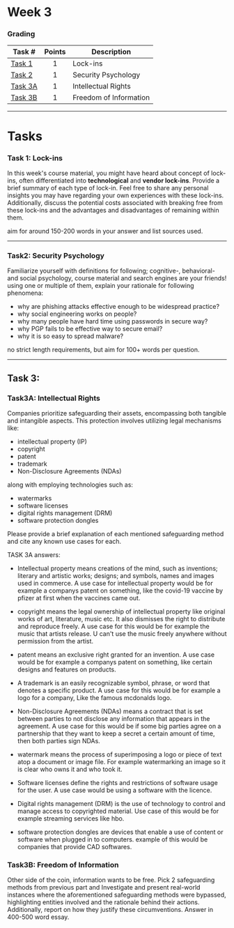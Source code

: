 # Week 3

### Grading

| Task #                               | Points | Description            |
| ------------------------------------ | :----: | ---------------------- |
| [Task 1](#task-1-lock-ins)           |   1    | Lock-ins               |
| [Task 2](#task2-security-psychology) |   1    | Security Psychology    |
| [Task 3A](#task-3)                   |   1    | Intellectual Rights    |
| [Task 3B](#task-3)                   |   1    | Freedom of Information |

---

# Tasks

### Task 1: Lock-ins

In this week's course material, you might have heard about concept of lock-ins, often differentiated into **technological** and **vendor lock-ins**. Provide a brief summary of each type of lock-in. Feel free to share any personal insights you may have regarding your own experiences with these lock-ins. Additionally, discuss the potential costs associated with breaking free from these lock-ins and the advantages and disadvantages of remaining within them.

aim for around 150-200 words in your answer and list sources used.

---

### Task2: Security Psychology

Familiarize yourself with definitions for following; cognitive-, behavioral- and social psychology, course material and search engines are your friends!
using one or multiple of them, explain your rationale for following phenomena:

- why are phishing attacks effective enough to be widespread practice?
- why social engineering works on people?
- why many people have hard time using passwords in secure way?
- why PGP fails to be effective way to secure email?
- why it is so easy to spread malware?

no strict length requirements, but aim for 100+ words per question.

---

## Task 3:

### Task3A: Intellectual Rights

Companies prioritize safeguarding their assets, encompassing both tangible and intangible aspects. This protection involves utilizing legal mechanisms like:

- intellectual property (IP)
- copyright
- patent
- trademark
- Non-Disclosure Agreements (NDAs)

along with employing technologies such as:

- watermarks
- software licenses
- digital rights management (DRM)
- software protection dongles

Please provide a brief explanation of each mentioned safeguarding method and cite any known use cases for each.

TASK 3A answers:

- Intellectual property means creations of the mind, such as inventions; literary and artistic works; designs; and symbols, names and images used in commerce. A use case for intellectual property would be for example a companys patent on something, like the covid-19 vaccine by pfizer at first when the vaccines came out.

- copyright means the legal ownership of intellectual property like original works of art, literature, music etc. It also dismisses the right to distribute and reproduce freely. A use case for this would be for example the music that artists release. U can't use the music freely anywhere without permission from the artist.

- patent means an exclusive right granted for an invention. A use case would be for example a companys patent on something, like certain designs and features on products.

- A trademark is an easily recognizable symbol, phrase, or word that denotes a specific product. A use case for this would be for example a logo for a company, Like the famous mcdonalds logo.

- Non-Disclosure Agreements (NDAs) means a contract that is set between parties to not disclose any information that appears in the agreement. A use case for this would be if some big parties agree on a partnership that they want to keep a secret a certain amount of time, then both parties sign NDAs.

- watermark means the process of superimposing a logo or piece of text atop a document or image file. For example watermarking an image so it is clear who owns it and who took it.

- Software licenses define the rights and restrictions of software usage for the user. A use case would be using a software with the licence.

- Digital rights management (DRM) is the use of technology to control and manage access to copyrighted material. Use case of this would be for example streaming services like hbo.

- software protection dongles are devices that enable a use of content or software when plugged in to computers. example of this would be companies that provide CAD softwares.

### Task3B: Freedom of Information

Other side of the coin, information wants to be free. Pick 2 safeguarding methods from previous part and Investigate and present real-world instances where the aforementioned safeguarding methods were bypassed, highlighting entities involved and the rationale behind their actions. Additionally, report on how they justify these circumventions. Answer in 400-500 word essay.
